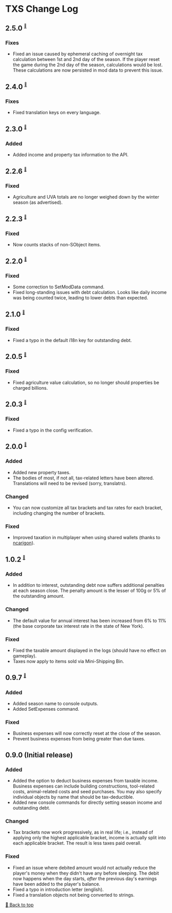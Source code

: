 ﻿# TXS Change Log

## 2.5.0 <sup><sub><sup>[🔼](#txs-change-log)</sup></sub></sup>

### Fixes

* Fixed an issue caused by ephemeral caching of overnight tax calculation between 1st and 2nd day of the season. If the player reset the game during the 2nd day of the season, calculations would be lost. These calculations are now persisted in mod data to prevent this issue.

## 2.4.0 <sup><sub><sup>[🔼](#txs-change-log)</sup></sub></sup>

### Fixes

* Fixed translation keys on every language.

## 2.3.0 <sup><sub><sup>[🔼](#txs-change-log)</sup></sub></sup>

### Added

* Added income and property tax information to the API.

## 2.2.6 <sup><sub><sup>[🔼](#txs-change-log)</sup></sub></sup>

### Fixed

* Agriculture and UVA totals are no longer weighed down by the winter season (as advertised).

## 2.2.3 <sup><sub><sup>[🔼](#txs-change-log)</sup></sub></sup>

### Fixed

* Now counts stacks of non-SObject items.

## 2.2.0 <sup><sub><sup>[🔼](#txs-change-log)</sup></sub></sup>

### Fixed

* Some correction to SetModData command.
* Fixed long-standing issues with debt calculation. Looks like daily income was being counted twice, leading to lower debts than expected.

## 2.1.0 <sup><sub><sup>[🔼](#txs-change-log)</sup></sub></sup>

### Fixed

* Fixed a typo in the default i18n key for outstanding debt.

## 2.0.5 <sup><sub><sup>[🔼](#txs-change-log)</sup></sub></sup>

### Fixed

* Fixed agriculture value calculation, so no longer should properties be charged billions.

## 2.0.3 <sup><sub><sup>[🔼](#txs-change-log)</sup></sub></sup>

### Fixed

* Fixed a typo in the config verification.

## 2.0.0 <sup><sub><sup>[🔼](#txs-change-log)</sup></sub></sup>

### Added

* Added new property taxes.
* The bodies of most, if not all, tax-related letters have been altered. Translations will need to be revised (sorry, translatrs).

### Changed

* You can now customize all tax brackets and tax rates for each bracket, including changing the number of brackets.

### Fixed

* Improved taxation in multiplayer when using shared wallets (thanks to [ncarigon](https://github.com/ncarigon)).

## 1.0.2 <sup><sub><sup>[🔼](#txs-change-log)</sup></sub></sup>

### Added

* In addition to interest, outstanding debt now suffers additional penalties at each season close. The penalty amount is the lesser of 100g or 5% of the outstanding amount. 

### Changed

* The default value for annual interest has been increased from 6% to 11% (the base corporate tax interest rate in the state of New York).

### Fixed

* Fixed the taxable amount displayed in the logs (should have no effect on gameplay).
* Taxes now apply to items sold via Mini-Shipping Bin.

## 0.9.7 <sup><sub><sup>[🔼](#txs-change-log)</sup></sub></sup>

### Added

* Added season name to console outputs.
* Added SetExpenses command.

### Fixed

* Business expenses will now correctly reset at the close of the season.
* Prevent business expenses from being greater than due taxes.

## 0.9.0 (Initial release)

### Added

* Added the option to deduct business expenses from taxable income. Business expenses can include building constructions, tool-related costs, animal-related costs and seed purchases. You may also specify individual objects by name that should be tax-deductible.
* Added new console commands for directly setting season income and outstanding debt.

### Changed

* Tax brackets now work progressively, as in real life; i.e., instead of applying only the highest applicable bracket, income is actually split into each applicable bracket. The result is less taxes paid overall.

### Fixed

* Fixed an issue where debited amount would not actually reduce the player's money when they didn't have any before sleeping. The debit now happens when the day starts, *after* the previous day's earnings have been added to the player's balance.
* Fixed a typo in introduction letter (english).
* Fixed a translation objects not being converted to strings.

[🔼 Back to top](#txs-change-log)